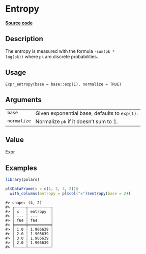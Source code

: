 

# Entropy

[**Source code**](https://github.com/pola-rs/r-polars/tree/main/R/expr__expr.R#L3136)

## Description

The entropy is measured with the formula <code>-sum(pk \*
log(pk))</code> where <code>pk</code> are discrete probabilities.

## Usage

<pre><code class='language-R'>Expr_entropy(base = base::exp(1), normalize = TRUE)
</code></pre>

## Arguments

<table>
<tr>
<td style="white-space: nowrap; font-family: monospace; vertical-align: top">
<code id="Expr_entropy_:_base">base</code>
</td>
<td>
Given exponential base, defaults to <code>exp(1)</code>.
</td>
</tr>
<tr>
<td style="white-space: nowrap; font-family: monospace; vertical-align: top">
<code id="Expr_entropy_:_normalize">normalize</code>
</td>
<td>
Normalize <code>pk</code> if it doesn’t sum to 1.
</td>
</tr>
</table>

## Value

Expr

## Examples

``` r
library(polars)

pl$DataFrame(x = c(1, 2, 3, 2))$
  with_columns(entropy = pl$col("x")$entropy(base = 2))
```

    #> shape: (4, 2)
    #> ┌─────┬──────────┐
    #> │ x   ┆ entropy  │
    #> │ --- ┆ ---      │
    #> │ f64 ┆ f64      │
    #> ╞═════╪══════════╡
    #> │ 1.0 ┆ 1.905639 │
    #> │ 2.0 ┆ 1.905639 │
    #> │ 3.0 ┆ 1.905639 │
    #> │ 2.0 ┆ 1.905639 │
    #> └─────┴──────────┘
